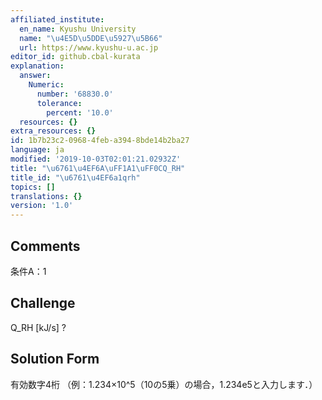 ```yaml
---
affiliated_institute:
  en_name: Kyushu University
  name: "\u4E5D\u5DDE\u5927\u5B66"
  url: https://www.kyushu-u.ac.jp
editor_id: github.cbal-kurata
explanation:
  answer:
    Numeric:
      number: '68830.0'
      tolerance:
        percent: '10.0'
  resources: {}
extra_resources: {}
id: 1b7b23c2-0968-4feb-a394-8bde14b2ba27
language: ja
modified: '2019-10-03T02:01:21.02932Z'
title: "\u6761\u4EF6A\uFF1A1\uFF0CQ_RH"
title_id: "\u6761\u4EF6a1qrh"
topics: []
translations: {}
version: '1.0'
---
```


## Comments
条件A：1

## Challenge
Q_RH [kJ/s] ?

## Solution Form
有効数字4桁
（例：1.234×10^5（10の5乗）の場合，1.234e5と入力します．）




